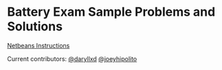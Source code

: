 Battery Exam Sample Problems and Solutions
==========================================

[Netbeans Instructions](https://netbeans.org/kb/docs/ide/git.html)

Current contributors:
[@daryllxd](http://www.github.com/daryllxd)
[@joeyhipolito](http://www.github.com/joeyhipolito)
